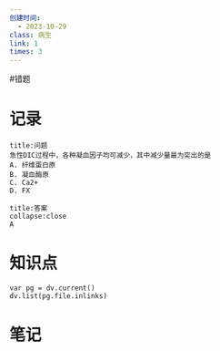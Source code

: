 ```yaml
---
创建时间:
  - 2023-10-29
class: 病生
link: 1
times: 3
---
```

#错题


记录
==
```ad-question
title:问题
急性DIC过程中，各种凝血因子均可减少，其中减少量最为突出的是
A. 纤维蛋白原
B. 凝血酶原
C. Ca2+
D. FX
```

```ad-note
title:答案
collapse:close
A
```

知识点
==
```dataviewjs
var pg = dv.current()
dv.list(pg.file.inlinks)
```

笔记
==